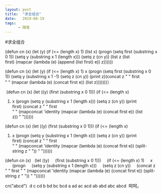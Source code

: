 ```yaml
---
layout: post
title:  "求全组合"
date:   2019-08-19
tags:
      - 随笔
---
```


#求全组合


(defun cn (x) (let (y) (if (\<= (length x) 1) (list x) (progn (setq
first (substring x 0 1)) (setq y (substring x 1 (length x))) (setq z (cn
y)) (list z (list first) (mapcar (lambda (e) (append (list first) e))
z))))))



(defun cn (x) (let (y) (if (\<= (length x) 1) x (progn (setq first
(substring x 0 1)) (setq y (substring x 1 -1) (setq z (cn y)) (print
z)(concat z \" \" first \" \" (mapcar (lambda (e) (concat first
e)) (list z)))))))）



 (defun cn (x) (let ((y) (first (substring x 0 1))) (if (\<= (length x)
1) x (progn (setq y (substring x 1 (length x))) (setq z (cn y)) (print
first) (concat z \" \" first
\" \" (mapconcat \'identity (mapcar (lambda (e) (concat first e)) (list
z)) \" \"))))))



(defun cn (x) (let ((y) (first (substring x 0 1))) (if (\<= (length x)
1) x (progn (setq y (substring x 1 (length x))) (setq z (cn y)) (print
first) (concat z \" \" first
\" \" (mapconcat \'identity (mapcar (lambda (e) (concat first
e)) (split-string z \" \")) \" \"))))))



(defun cn (x)
  (let ((y)
    (first (substring x 0 1)))
    (if (\<= (length x) 1)
    x
      (progn
    (setq y (substring x 1 (length x)))
    (setq z (cn y))
    (concat z \" \" first
\" \" (mapconcat \'identity (mapcar (lambda (e) (concat first
e)) (split-string z \" \")) \" \"))))))

cn(\"abcd\") 
d c cd b bd bc bcd a ad ac acd ab abd abc abcd
 呵呵。 
  



